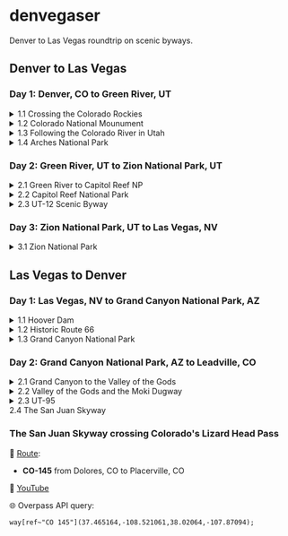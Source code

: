 denvegaser
==========

Denver to Las Vegas roundtrip on scenic byways.

Denver to Las Vegas
-------------------

### Day 1: Denver, CO to Green River, UT

<details>

<summary>1.1 Crossing the Colorado Rockies</summary>

### Crossing the Colorado Rockies

:round_pushpin: [Route](geojson/us6-i70.geojson):
- __US-6__ West from Golden, CO
- __I-70__ West (CO Exit 244 to Exit 44)

:movie_camera: [YouTube](https://youtu.be/C0JDjaaZDPM)

:globe_with_meridians: Overpass API query:

    ( way[ref~"US 6"](39.7,-105.4382,39.8,-105.23649);
      way[ref="I 70"](39.1270,-108.3250,39.9,-105.4382); );

</details>

<details>

<summary>1.2 Colorado National Mounument</summary>

### Rim Rock Drive

:round_pushpin: [Route](geojson/rimrockdrive.geojson):
- __Rim Rock Drive__ from Monument Road to CO-340

:movie_camera: [YouTube](https://youtu.be/kGw4kEPwkQM)

:globe_with_meridians: Overpass API query:

    way[name="Rim Rock Drive"](39.0183,-108.7489,39.1219,-108.6160);

</details>

<details>

<summary>1.3 Following the Colorado River in Utah</summary>

### Following the Colorado River in Utah

:round_pushpin: [Route](geojson/cr175-ut128.geojson):
- __CR-175__ from I-70 UT Exit 214
- __UT-128__ to Moab, UT

:movie_camera: [YouTube](https://youtu.be/dXqKw5lKsdQ)

:globe_with_meridians: Overpass API query:

    ( way[ref="UT 128"](38.6015,-109.5758,38.9350,-109);
      way[ref="CR 175"](38.9479,-109.3560,39.0392,-109.2808); );

</details>

<details>

<summary>1.4 Arches National Park</summary>

### Arches National Park

:round_pushpin: [Route](geojson/archesnp.geojson):
- __Main Park Road__

:movie_camera: [YouTube](https://youtu.be/wEaj0fMoUOg)

:globe_with_meridians: Overpass API query:

    ( way[name="Main Park Road"](38.6098,-109.6292,38.7431,-109.5324);
      way[name="Windows Road"](38.6098,-109.6292,38.7431,-109.5324);
      way[name="Fiery Furnace Viewpoint"](38.6098,-109.6292,38.7431,-109.5324); );

</details>

### Day 2: Green River, UT to Zion National Park, UT

<details>

<summary>2.1 Green River to Capitol Reef NP</summary>

### Green River to Capitol Reef NP

:round_pushpin: [Route](geojson/i70-ut24.geojson):
- __I-70__ West from Green River, UT
- __UT-24__ to Capitol Reef NP

:movie_camera: [YouTube](https://youtu.be/mck-YCIXEu8)

:globe_with_meridians: Overpass API query:

    ( way[ref="I 70 Business;UT 19"](38.99176,-110.18780,39.0,-110.14124);
      way[ref~"I 70"](38.9236,-110.3695,38.99176,-110.18780);
      way[ref="UT 24"](38.2637,-111.1386,38.9299,-110.3515); );

</details>

<details>

<summary>2.2 Capitol Reef National Park</summary>

### Capitol Reef National Park

:round_pushpin: [Route](geojson/capitolreefnp.geojson):
- __UT-24__ entering and exiting the park
- __Capitol Reef Scenic Drive__
- __Capitol Gorge Road__

:movie_camera: [YouTube](https://youtu.be/1IRXq54QY8Y)

:globe_with_meridians: Overpass API query:

    ( way[ref="UT 24"](38.2,-111.3586,38.4,-111.1386);
      way[name="Capitol Reef Scenic Drive"](38.0,-111.3,38.4,-111.1);
      way[name="Capitol Gorge Road"](38.2070,-111.1948,38.2136,-111.1681); );

</details>

<details>

<summary>2.3 UT-12 Scenic Byway</summary>

### UT-12 Scenic Byway

:round_pushpin: [Route](geojson/ut12.geojson):
- __UT-12__ from UT-24 to US-89
- __Lower Calf Creek Falls Trail__ ( :walking: )
- __Bryce Canyon Scenic Drive__ & __Bryce Point Road__

:movie_camera: [YouTube](https://youtu.be/0UcUtnM-s5M)

:globe_with_meridians: Overpass API query:

    ( way[ref="UT 12"](37.5541,-112.4300,38.3166,-111.3203);
      way[name="Lower Calf Creek Falls Trail"](37.7891,-111.4287,37.8310,-111.4068);
      way[name="Bryce Point Road"](37.5992,-112.1818,37.6182,-112.1526);
      way[name="Bryce Canyon Scenic Drive"](37.61781,-112.17780,37.6923,-112.1503);
      way[ref="UT 63"](37.61781,-112.17780,37.6923,-112.1503); );

</details>

### Day 3: Zion National Park, UT to Las Vegas, NV

<details>

<summary>3.1 Zion National Park</summary>

### Zion National Park

:round_pushpin: [Route](geojson/zionnp.geojson):
- __Riverside Walk__ ( :walking: )
- __Kayenta Trail__ ( :walking: )
- __Upper Emerald Pools Trail__ ( :walking: )
- __Middle Emerald Pools Trail__ ( :walking: )

:movie_camera: [YouTube](https://youtu.be/vl5yFmxryQY)

:globe_with_meridians: Overpass API query:

    ( way[name="Riverside Walk"](37.2451,-112.9723,37.2976,-112.9389);
      way[name="Kayenta Trail"](37.2451,-112.9723,37.2976,-112.9389);
      way[name="Upper Emerald Pool"](37.2451,-112.9723,37.2976,-112.9389);
      way[name="Middle Emerald Pools"](37.2451,-112.9723,37.2976,-112.9389); );

</details>


Las Vegas to Denver
-------------------

### Day 1: Las Vegas, NV to Grand Canyon National Park, AZ

<details>

<summary>1.1 Hoover Dam</summary>

### Hoover Dam

:round_pushpin: [Route](geojson/hooverdam.geojson):
- __Hoover Dam Access Road__ to Visitor Center
- __US-93__ crossing the Colorado River

:movie_camera: [YouTube](https://youtu.be/AfT1L20GJ2g)

:globe_with_meridians: Overpass API query:

    ( way[name="Hoover Dam Access Road"](36.0093,-114.7749,36.0180,-114.7289);
      way[ref~"US 93"](36.0093,-114.7749,36.0180,-114.7289); );

</details>

<details>

<summary>1.2 Historic Route 66</summary>

### Historic Route 66 from Kingman to Williams

:round_pushpin: [Route](geojson/hooverdam.geojson):
- __Historic Route 66__ from Kingman, AZ to Williams, AZ
- __I-60__ from AZ Exit 139 to Exit 161

:movie_camera: [YouTube](https://youtu.be/AfT1L20GJ2g)

:globe_with_meridians: Overpass API query:

    way[ref~"US 66 Hist"](35.1856,-114.0609,35.5819,-112.1685);

</details>

<details>

<summary>1.3 Grand Canyon National Park</summary>

### Grand Canyon National Park

:round_pushpin: [Route](geojson/az64.geojson):
- __AZ-64__ from Williams, AZ to Grand Canyon NP
- __Rim Trail__ ( :walking: )

:movie_camera: [YouTube](https://youtu.be/NZADtE7_z2Y)

:globe_with_meridians: Overpass API query:

    ( way[ref~"AZ 64"](35.5958,-112.1968,36.1,-111.75);
      way[name="East Wesleyan Avenue"](35.5988,-112.1480,35.6013,-112.1351);
      way[name="Rim Trail"](36.05,-112.10849,36.06225,-112.105); );

</details>

### Day 2: Grand Canyon National Park, AZ to Leadville, CO

<details>

<summary>2.1 Grand Canyon to the Valley of the Gods</summary>

### Grand Canyon to the Valley of the Gods

:round_pushpin: [Route](geojson/az64-us89-us160-us163.geojson):
- __AZ-64__ to Cameron, AZ
- __US-89__ to the Navajo Trail
- __US-160__ to Kayenta, AZ
- __US-163__ to the Valley of the Gods

:movie_camera: [YouTube](https://youtu.be/j9CuPNTUHxI)

:globe_with_meridians: Overpass API query:

    ( way[ref="AZ 64"](35.8470,-111.7268,37.2350,-109.8143);
      way[ref="US 89"](35.8549,-111.4250,36.0758,-111.3677);     
      way[ref="US 160"](35.8470,-111.7268,36.7078,-110.2473);
      way[ref="US 163"](35.8470,-111.7268,37.2350,-109.83); );

</details>

<details>

<summary>2.2 Valley of the Gods and the Moki Dugway</summary>

### Valley of the Gods and the Moki Dugway

:round_pushpin: [Route](geojson/valleyofthegods-mokidugway.geojson):
- __Valley of the Gods Road__ from East to West
- __UT-261__ North up the __Moki Dugway__

:movie_camera: [YouTube](https://youtu.be/yp2mrequgi8)

:globe_with_meridians: Overpass API query:

    ( way[name="Valley of the Gods Road"](37.2111,-109.9323,37.3239,-109.7994);
      way[ref="UT 261"](37.2640,-109.9447,37.2723,-109.9332);
      way[name="Moki Dugway"](37.2640,-109.9447,37.2784,-109.9337); );

</details>

<details>

<summary>2.3 UT-95</summary>

### Crossing Southeast Utah on UT-95

:round_pushpin: [Route](geojson/ut95.geojson):
- __UT-95__ to Blanding, UT

:movie_camera: [YouTube](https://youtu.be/xkaZfmJ0XBU)

:globe_with_meridians: Overpass API query:

    way[ref~"UT 95"](37.4893,-110.01,37.6,-109.487461);

</details>

<summary>2.4 The San Juan Skyway</summary>

### The San Juan Skyway crossing Colorado's Lizard Head Pass

:round_pushpin: [Route](geojson/co145.geojson):
- __CO-145__ from Dolores, CO to Placerville, CO

:movie_camera: [YouTube](https://youtu.be/O-vDxB1yyes)

:globe_with_meridians: Overpass API query:

    way[ref~"CO 145"](37.465164,-108.521061,38.02064,-107.87094);

</details>